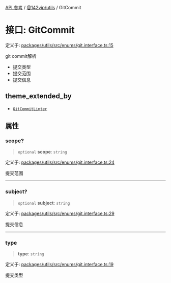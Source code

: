[API 参考](../../../index.md) / [@142vip/utils](../index.md) / GitCommit

# 接口: GitCommit

定义于: [packages/utils/src/enums/git.interface.ts:15](https://github.com/142vip/core-x/blob/1eb80b292cacf818428b26e34edc36554f5c80fb/packages/utils/src/enums/git.interface.ts#L15)

git commit解析
- 提交类型
- 提交范围
- 提交信息

## theme_extended_by

- [`GitCommitLinter`](../../commit-linter/interfaces/GitCommitLinter.md)

## 属性

### scope?

> `optional` **scope**: `string`

定义于: [packages/utils/src/enums/git.interface.ts:24](https://github.com/142vip/core-x/blob/1eb80b292cacf818428b26e34edc36554f5c80fb/packages/utils/src/enums/git.interface.ts#L24)

提交范围

***

### subject?

> `optional` **subject**: `string`

定义于: [packages/utils/src/enums/git.interface.ts:29](https://github.com/142vip/core-x/blob/1eb80b292cacf818428b26e34edc36554f5c80fb/packages/utils/src/enums/git.interface.ts#L29)

提交信息

***

### type

> **type**: `string`

定义于: [packages/utils/src/enums/git.interface.ts:19](https://github.com/142vip/core-x/blob/1eb80b292cacf818428b26e34edc36554f5c80fb/packages/utils/src/enums/git.interface.ts#L19)

提交类型
